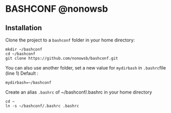# BASHCONF @nonowsb

## Installation

Clone the project to a `bashconf` folder in your home directory:

    mkdir ~/bashconf
    cd ~/bashconf
    git clone https://github.com/nonowsb/bashconf.git

You can also use another folder, set a new value for `mydirbash` in `.bashrc`file (line 1)
Default :

    mydirbash=~/bashconf

Create an alias `.bashrc` of ~/bashconf/.bashrc in your home directory 

    cd ~
    ln -s ~/bashconf/.bashrc .bashrc
